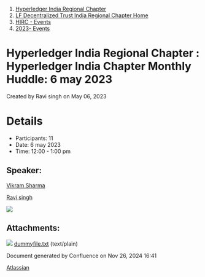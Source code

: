 1. [Hyperledger India Regional Chapter](index.html)
2. [LF Decentralized Trust India Regional Chapter Home](LF-Decentralized-Trust-India-Regional-Chapter-Home_19169282.html)
3. [HIRC - Events](HIRC---Events_19169346.html)
4. [2023- Events](2023--Events_19170522.html)

# Hyperledger India Regional Chapter : Hyperledger India Chapter Monthly Huddle: 6 may 2023

Created by Ravi singh on May 06, 2023

# Details

- Participants: 11
- Date: 6 may 2023
- Time: 12:00 - 1:00 pm

## Speaker:

[Vikram Sharma](https://lf-hyperledger.atlassian.net/wiki/people/712020:af0c3f29-e190-4dc2-9098-9266b1dc0dab?ref=confluence) 

[Ravi singh](https://lf-hyperledger.atlassian.net/wiki/people/6207b125f5d29a0068fd3a32?ref=confluence) 

[![](attachments/thumbnails/19170748/19170749)](attachments/19170748/19170749.txt)

## Attachments:

![](images/icons/bullet_blue.gif) [dummyfile.txt](attachments/19170748/19170749.txt) (text/plain)

Document generated by Confluence on Nov 26, 2024 16:41

[Atlassian](http://www.atlassian.com/)
